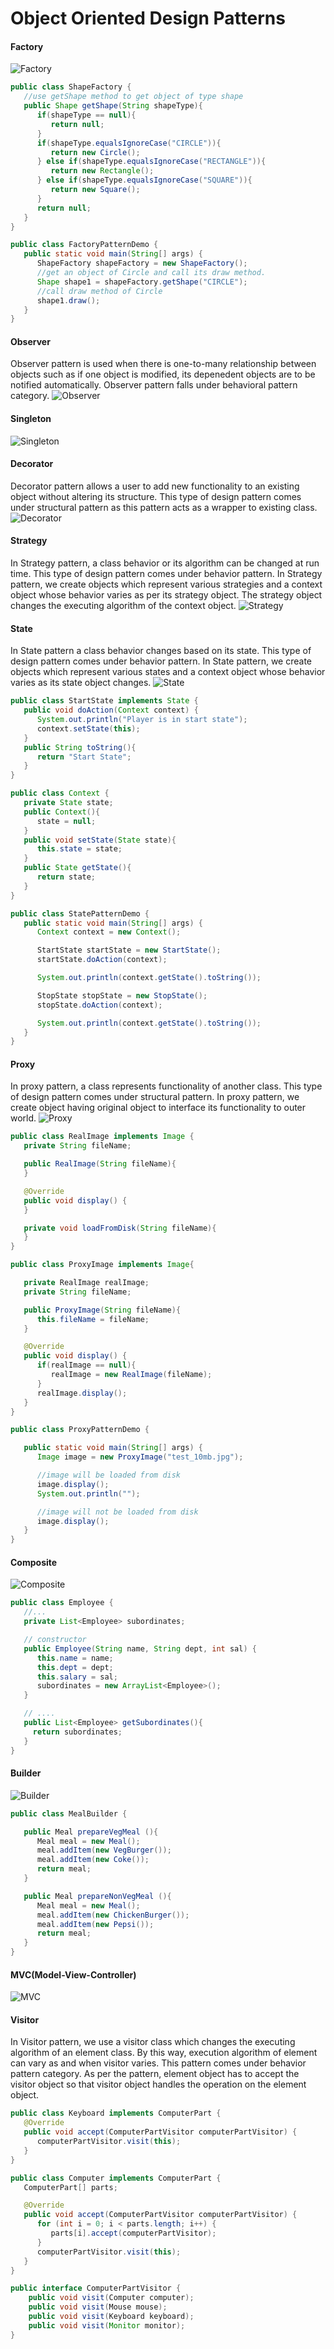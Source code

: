 # Object Oriented Design Patterns
#### Factory
![Factory](../assets/oo_design/factory_pattern_uml_diagram.jpg)
```java
public class ShapeFactory {
   //use getShape method to get object of type shape
   public Shape getShape(String shapeType){
      if(shapeType == null){
         return null;
      }
      if(shapeType.equalsIgnoreCase("CIRCLE")){
         return new Circle();
      } else if(shapeType.equalsIgnoreCase("RECTANGLE")){
         return new Rectangle();
      } else if(shapeType.equalsIgnoreCase("SQUARE")){
         return new Square();
      }
      return null;
   }
}

public class FactoryPatternDemo {
   public static void main(String[] args) {
      ShapeFactory shapeFactory = new ShapeFactory();
      //get an object of Circle and call its draw method.
      Shape shape1 = shapeFactory.getShape("CIRCLE");
      //call draw method of Circle
      shape1.draw();
   }
}
```
#### Observer
Observer pattern is used when there is one-to-many relationship between objects such as if one object is modified, its depenedent objects are to be notified automatically. Observer pattern falls under behavioral pattern category.
![Observer](../assets/oo_design/observer_pattern_uml_diagram.jpg)
#### Singleton
![Singleton](../assets/oo_design/singleton_pattern_uml_diagram.jpg)
#### Decorator
Decorator pattern allows a user to add new functionality to an existing object without altering its structure. This type of design pattern comes under structural pattern as this pattern acts as a wrapper to existing class.
![Decorator](../assets/oo_design/decorator_pattern_uml_diagram.jpg)
#### Strategy
In Strategy pattern, a class behavior or its algorithm can be changed at run time. This type of design pattern comes under behavior pattern. In Strategy pattern, we create objects which represent various strategies and a context object whose behavior varies as per its strategy object. The strategy object changes the executing algorithm of the context object.
![Strategy](../assets/oo_design/strategy_pattern_uml_diagram.jpg)
#### State 
In State pattern a class behavior changes based on its state. This type of design pattern comes under behavior pattern. In State pattern, we create objects which represent various states and a context object whose behavior varies as its state object changes.
![State](../assets/oo_design/state_pattern_uml_diagram.jpg)
```java
public class StartState implements State {
   public void doAction(Context context) {
      System.out.println("Player is in start state");
      context.setState(this);
   }
   public String toString(){
      return "Start State";
   }
}

public class Context {
   private State state;
   public Context(){
      state = null;
   }
   public void setState(State state){
      this.state = state;
   }
   public State getState(){
      return state;
   }
}

public class StatePatternDemo {
   public static void main(String[] args) {
      Context context = new Context();

      StartState startState = new StartState();
      startState.doAction(context);

      System.out.println(context.getState().toString());

      StopState stopState = new StopState();
      stopState.doAction(context);

      System.out.println(context.getState().toString());
   }
}
```
#### Proxy
In proxy pattern, a class represents functionality of another class. This type of design pattern comes under structural pattern. In proxy pattern, we create object having original object to interface its functionality to outer world.
![Proxy](../assets/oo_design/proxy_pattern_uml_diagram.jpg)
```java
public class RealImage implements Image {
   private String fileName;

   public RealImage(String fileName){
   }

   @Override
   public void display() {
   }

   private void loadFromDisk(String fileName){
   }
}

public class ProxyImage implements Image{

   private RealImage realImage;
   private String fileName;

   public ProxyImage(String fileName){
      this.fileName = fileName;
   }

   @Override
   public void display() {
      if(realImage == null){
         realImage = new RealImage(fileName);
      }
      realImage.display();
   }
}

public class ProxyPatternDemo {

   public static void main(String[] args) {
      Image image = new ProxyImage("test_10mb.jpg");

      //image will be loaded from disk
      image.display();
      System.out.println("");

      //image will not be loaded from disk
      image.display();
   }
}
```
#### Composite
![Composite](../assets/oo_design/composite_pattern_uml_diagram.jpg)
```java
public class Employee {
   //...
   private List<Employee> subordinates;

   // constructor
   public Employee(String name, String dept, int sal) {
      this.name = name;
      this.dept = dept;
      this.salary = sal;
      subordinates = new ArrayList<Employee>();
   }

   // ....
   public List<Employee> getSubordinates(){
     return subordinates;
   }
}
```
#### Builder
![Builder](../assets/oo_design/builder_pattern_uml_diagram.jpg)
```java
public class MealBuilder {

   public Meal prepareVegMeal (){
      Meal meal = new Meal();
      meal.addItem(new VegBurger());
      meal.addItem(new Coke());
      return meal;
   }

   public Meal prepareNonVegMeal (){
      Meal meal = new Meal();
      meal.addItem(new ChickenBurger());
      meal.addItem(new Pepsi());
      return meal;
   }
}
```
#### MVC(Model-View-Controller)
![MVC](../assets/oo_design/mvc_pattern_uml_diagram.jpg)
#### Visitor
In Visitor pattern, we use a visitor class which changes the executing algorithm of an element class. By this way, execution algorithm of element can vary as and when visitor varies. This pattern comes under behavior pattern category. As per the pattern, element object has to accept the visitor object so that visitor object handles the operation on the element object.
```java
public class Keyboard implements ComputerPart {
   @Override
   public void accept(ComputerPartVisitor computerPartVisitor) {
      computerPartVisitor.visit(this);
   }
}

public class Computer implements ComputerPart {
   ComputerPart[] parts;

   @Override
   public void accept(ComputerPartVisitor computerPartVisitor) {
      for (int i = 0; i < parts.length; i++) {
         parts[i].accept(computerPartVisitor);
      }
      computerPartVisitor.visit(this);
   }
}

public interface ComputerPartVisitor {
	public void visit(Computer computer);
	public void visit(Mouse mouse);
	public void visit(Keyboard keyboard);
	public void visit(Monitor monitor);
}
```
